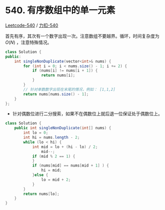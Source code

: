 
# 540. 有序数组中的单一元素

[Leetcode-540](https://leetcode.com/problems/single-element-in-a-sorted-array/) / [力扣-540]([Leetcode-540](https://leetcode-cn.com/problems/single-element-in-a-sorted-array/))

首先有序，其次有一个数字出现一次。注意数组不要越界。循环，时间复杂度为 $O(N)$ ，注意特殊情况。

```java
class Solution {
public:
    int singleNonDuplicate(vector<int>& nums) {
        for (int i = 0; i < nums.size() - 1; i += 2) {
            if (nums[i] != nums[i + 1]) {
                return nums[i];
            }
        }
        // 针对单数数字出现在末尾的情况，例如： [1,1,2]
        return nums[nums.size() - 1];
    }
};
```

- 针对偶数位进行二分搜索，如果不在偶数位上就后退一位保证处于偶数位上。

```java
class Solution {
    public int singleNonDuplicate(int[] nums) {
        int lo = 0;
        int hi = nums.length - 2;
        while (lo < hi) {
            int mid = lo + (hi - lo) / 2;
                mid--;
            if (mid % 2 == 1) {
            }
            if (nums[mid] == nums[mid + 1] ) {
                hi = mid;
            }else {
                lo = mid + 2;
            }
        }
        return nums[lo];
    }
}
```
